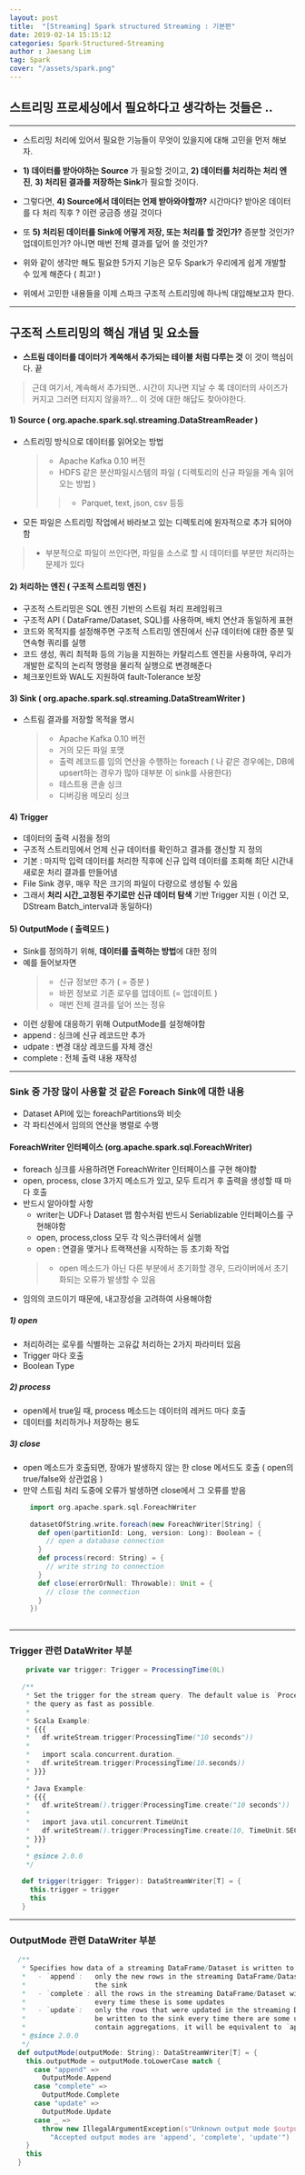 ```yaml
---
layout: post
title:  "[Streaming] Spark structured Streaming : 기본편"
date: 2019-02-14 15:15:12
categories: Spark-Structured-Streaming 
author : Jaesang Lim
tag: Spark
cover: "/assets/spark.png"
---
```


## 스트리밍 프로세싱에서 필요하다고 생각하는 것들은 .. 
---

- 스트리밍 처리에 있어서 필요한 기능들이 무엇이 있을지에 대해 고민을 먼저 해보자.
- **1) 데이터를 받아야하는 Source** 가 필요할 것이고,  **2) 데이터를 처리하는 처리 엔진**, **3) 처리된 결과를 저장하는 Sink**가 필요할 것이다.
- 그렇다면, **4) Source에서 데이터는 언제 받아와야할까?** 시간마다? 받아온 데이터를 다 처리 직후 ? 이런 궁금증 생길 것이다
- 또 **5) 처리된 데이터를 Sink에 어떻게 저장, 또는 처리를 할 것인가?** 증분할 것인가? 업데이트인가? 아니면 매번 전체 결과를 덮어 쓸 것인가?

- 위와 같이 생각만 해도 필요한 5가지 기능은 모두 Spark가 우리에게 쉽게 개발할 수 있게 해준다 ( 최고! ) 

- 위에서 고민한 내용들을 이제 스파크 구조적 스트리밍에 하나씩 대입해보고자 한다.

--- 

## 구조적 스트리밍의 핵심 개념 및 요소들
 - **스트림 데이터를 데이터가 계쏙해서 추가되는 테이블 처럼 다루는 것** 이 것이 핵심이다. 끝 
 > 근데 여기서, 계속해서 추가되면.. 시간이 지나면 지날 수 록 데이터의 사이즈가 커지고 그러면 터지지 않을까?... 이 것에 대한 해답도 찾아야한다.
 
 
#### 1) Source ( org.apache.spark.sql.streaming.DataStreamReader )
 - 스트리밍 방식으로 데이터를 읽어오는 방법 
    > - Apache Kafka 0.10 버전 
    > - HDFS 같은 분산파일시스템의 파일 ( 디렉토리의 신규 파일을 계속 읽어오는 방법 )
    > > - Parquet, text, json, csv 등등 
 - 모든 파일은 스트리밍 작업에서 바라보고 있는 디렉토리에 원자적으로 추가 되어야함
 > - 부분적으로 파일이 쓰인다면, 파일을 소스로 할 시 데이터를 부분만 처리하는 문제가 있다
 
 
#### 2) 처리하는 엔진 ( 구조적 스트리밍 엔진 )
 - 구조적 스트리밍은 SQL 엔진 기반의 스트림 처리 프레임워크
 - 구조적 API ( DataFrame/Dataset, SQL)를  사용하며, 배치 연산과 동일하게 표현
 - 코드와 목적지를 설정해주면 구조적 스트리밍 엔진에서 신규 데이터에 대한 증분 및 연속형 쿼리를 실행
 - 코드 생성, 쿼리 최적화 등의 기능을 지원하는 카탈리스트 엔진을 사용하여, 우리가 개발한 로직의 논리적 명령을 물리적 실행으로 변경해준다
 - 체크포인트와 WAL도 지원하여 fault-Tolerance 보장
 
#### 3) Sink ( org.apache.spark.sql.streaming.DataStreamWriter )
 - 스트림 결과를 저장할 목적을 명시
     > - Apache Kafka 0.10 버전 
     > - 거의 모든 파일 포맷
     > - 출력 레코드를 임의 연산을 수행하는 foreach ( 나 같은 경우에는, DB에 upsert하는 경우가 많아 대부분 이 sink를 사용한다)
     > - 테스트용 콘솔 싱크 
     > - 디버깅용 메모리 싱크 
    
#### 4) Trigger 
 - 데이터의 출력 시점을 정의
 - 구조적 스트리밍에서 언제 신규 데이터를 확인하고 결과를 갱신할 지 정의
 - 기본 : 마지막 입력 데이터를 처리한 직후에 신규 입력 데이터를 조회해 최단 시간내 새로운 처리 결과를 만들어냄
 - File Sink 경우, 매우 작은 크기의 파일이 다량으로 생성될 수 있음
 - 그래서 **처리 시간_고정된 주기로만 신규 데이터 탐색** 기반 Trigger 지원 ( 이건 모, DStream Batch_interval과 동일하다)

#### 5) OutputMode ( 출력모드 )
 - Sink를 정의하기 위해, **데이터를 출력하는 방법**에 대한 정의
 - 예를 들어보자면
     > - 신규 정보만 추가 ( = 증분 )
     > - 바뀐 정보로 기존 로우를 업데이트 (= 업데이트 ) 
     > - 매번 전체 결과를 덮어 쓰는 정유
 - 이런 상황에 대응하기 위해 OutputMode를 설정해야함
 - append : 싱크에 신규 레코드만 추가
 - udpate : 변경 대상 레코드를 자체 갱신
 - complete : 전체 출력 내용 재작성 
 


--- 


### Sink 중 가장 많이 사용할 것 같은 Foreach Sink에 대한 내용

- Dataset API에 있는 foreachPartitions와 비슷
- 각 파티션에서 임의의 연산을 병렬로 수행

#### ForeachWriter 인터페이스 (org.apache.spark.sql.ForeachWriter)
  - foreach 싱크를 사용하려면 ForeachWriter 인터페이스를 구현 해야함 
  - open, process, close 3가지 메소드가 있고, 모두 트리거 후 출력을 생성할 때 마다 호출
  - 반드시 알아야할 사항
    - writer는 UDF나 Dataset 맵 함수처럼 반드시 Seriablizable 인터페이스를 구현해야함
    - open, process,closs 모두 각 익스큐터에서 실행
    - open : 연결을 맺거나 트랙잭션을 시작하는 등 초기화 작업
    > - open 메소드가 아닌 다른 부분에서 초기화할 경우, 드라이버에서 초기화되는 오류가 발생할 수 있음
  - 임의의 코드이기 때문에, 내고장성을 고려하여 사용해야함
  
  ##### 1) open
   - 처리하려는 로우를 식별하는 고유값 처리하는 2가지 파라미터 있음
   - Trigger 마다 호출
   - Boolean Type 
  ##### 2) process
   - open에서 true일 때, process 메소드는 데이터의 레커드 마다 호출
   - 데이터를 처리하거나 저장하는 용도
  ##### 3) close
   - open 메소드가 호출되면, 장애가 발생하지 않는 한 close 메서드도 호출 ( open의 true/false와 상관없음 )
   - 만약 스트림 처리 도중에 오류가 발생하면 close에서 그 오류를 받음
    
```scala
     import org.apache.spark.sql.ForeachWriter
     
     datasetOfString.write.foreach(new ForeachWriter[String] {
       def open(partitionId: Long, version: Long): Boolean = {
         // open a database connection
       }
       def process(record: String) = {
         // write string to connection
       }
       def close(errorOrNull: Throwable): Unit = {
         // close the connection
       }
     })
    
```

--- 
### Trigger 관련 DataWriter 부분

 
```scala
    private var trigger: Trigger = ProcessingTime(0L)
   
   /**
    * Set the trigger for the stream query. The default value is `ProcessingTime(0)` and it will run
    * the query as fast as possible.
    *
    * Scala Example:
    * {{{
    *   df.writeStream.trigger(ProcessingTime("10 seconds"))
    *
    *   import scala.concurrent.duration._
    *   df.writeStream.trigger(ProcessingTime(10.seconds))
    * }}}
    *
    * Java Example:
    * {{{
    *   df.writeStream().trigger(ProcessingTime.create("10 seconds"))
    *
    *   import java.util.concurrent.TimeUnit
    *   df.writeStream().trigger(ProcessingTime.create(10, TimeUnit.SECONDS))
    * }}}
    *
    * @since 2.0.0
    */
   
   def trigger(trigger: Trigger): DataStreamWriter[T] = {
     this.trigger = trigger
     this
   }
 ```
   

--- 
### OutputMode 관련 DataWriter 부분

```scala
  /**
   * Specifies how data of a streaming DataFrame/Dataset is written to a streaming sink.
   *   - `append`:   only the new rows in the streaming DataFrame/Dataset will be written to
   *                 the sink
   *   - `complete`: all the rows in the streaming DataFrame/Dataset will be written to the sink
   *                 every time these is some updates
   *   - `update`:   only the rows that were updated in the streaming DataFrame/Dataset will
   *                 be written to the sink every time there are some updates. If the query doesn't
   *                 contain aggregations, it will be equivalent to `append` mode.
   * @since 2.0.0
   */
  def outputMode(outputMode: String): DataStreamWriter[T] = {
    this.outputMode = outputMode.toLowerCase match {
      case "append" =>
        OutputMode.Append
      case "complete" =>
        OutputMode.Complete
      case "update" =>
        OutputMode.Update
      case _ =>
        throw new IllegalArgumentException(s"Unknown output mode $outputMode. " +
          "Accepted output modes are 'append', 'complete', 'update'")
    }
    this
  }
```


